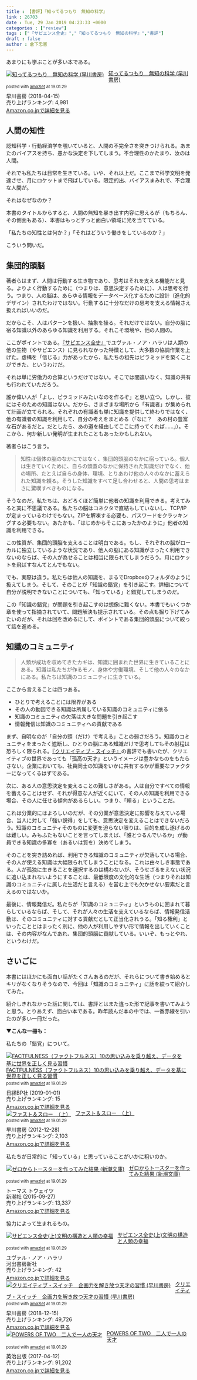 ```yaml
---
title : 【書評】『知ってるつもり　無知の科学』
link : 26703
date : Tue, 29 Jan 2019 04:23:33 +0000
categories : ["review"]
tags : ["『サピエンス全史』","『知ってるつもり　無知の科学』","書評"]
draft : false
author : 倉下忠憲
---
```


あまりにも学ぶことが多い本である。

<div class="amazlet-box" style="margin-bottom:0px;"><div class="amazlet-image" style="float:left;margin:0px 12px 1px 0px;"><a href="http://www.amazon.co.jp/exec/obidos/ASIN/B07CLZQS7L/rashita1000-22/ref=nosim/" name="amazletlink" target="_blank"><img src="https://images-fe.ssl-images-amazon.com/images/I/41rR2kT3-CL._SL160_.jpg" alt="知ってるつもり　無知の科学 (早川書房)" style="border: none;" /></a></div><div class="amazlet-info" style="line-height:120%; margin-bottom: 10px"><div class="amazlet-name" style="margin-bottom:10px;line-height:120%"><a href="http://www.amazon.co.jp/exec/obidos/ASIN/B07CLZQS7L/rashita1000-22/ref=nosim/" name="amazletlink" target="_blank">知ってるつもり　無知の科学 (早川書房)</a><div class="amazlet-powered-date" style="font-size:80%;margin-top:5px;line-height:120%">posted with <a href="http://www.amazlet.com/" title="amazlet" target="_blank">amazlet</a> at 19.01.29</div></div><div class="amazlet-detail">早川書房 (2018-04-15)<br />売り上げランキング: 4,981<br /></div><div class="amazlet-sub-info" style="float: left;"><div class="amazlet-link" style="margin-top: 5px"><a href="http://www.amazon.co.jp/exec/obidos/ASIN/B07CLZQS7L/rashita1000-22/ref=nosim/" name="amazletlink" target="_blank">Amazon.co.jpで詳細を見る</a></div></div></div><div class="amazlet-footer" style="clear: left"></div></div>

<h2>人間の知性</h2>

認知科学・行動経済学を覗いていると、人間の不完全さを突きつけられる。あまたのバイアスを持ち、愚かな決定を下してしまう。不合理性のかたまり、汝のは人間。

それでも私たちは日常を生きている。いや、それ以上だ。ここまで科学文明を発達させ、月にロケットまで飛ばしている。限定的出、バイアスまみれで、不合理な人間が。

それはなぜなのか？

本書のタイトルからすると、人間の無知を暴き出す内容に思えるが（もちろん、その側面もある）、本書はもっとずっと面白い領域に光を当てている。

「私たちの知性とは何か？」「それはどういう働きをしているのか？」

こういう問いだ。

<h2>集団的頭脳</h2>

著者らはまず、人間は行動する生き物であり、思考はそれを支える機能だと見る。よりよく行動するために（つまりは、意思決定するために）、人は思考を行う。つまり、人の脳は、あらゆる情報をデータベース化するために設計（進化的デザイン）されたわけではない。行動するに十分なだけの思考を支える情報さえ扱えればいいのだ。

だからこそ、人はパターンを扱い、抽象を操る。それだけではない。自分の脳に宿る知識以外のあらゆる知識を利用する。それこそ環境や、他の人間の。

ここがポイントである。<a href="https://rashita.net/blog/?p=19403">『サピエンス全史』</a>でユヴァル・ノア・ハラリは人類の他の生物（やサピエンス）に見られなかった特徴として、大多数の協調作業を上げた。虚構を「信じる」力があったから、私たちの祖先はピラミッドを築くことができた、というわけだ。

それは単に労働力の合算というだけではない。そこでは間違いなく、知識の共有も行われていただろう。

誰か偉い人が「よし、ピラミッドみたいなのを作るぞ」と思い立つ。しかし、彼にはそのための知識はない。だから、さまざまな場所から「有識者」が集められて計画が立てられる。それぞれの有識者も単に知識を提供して終わりではなく、他の有識者の知識を利用して、自分の考えをまとめる（「なに？　あの村の豊富な石があるだと。だとしたら、あの道を経由してここに持ってくれば……」）。そこから、何か新しい発明が生まれたこともあったかもしれない。

著者らはこう言う。

<blockquote>
知性は個体の脳のなかにではなく、集団的頭脳のなかに宿っている。個人は生きていくために、自らの頭蓋のなかに保持された知識だけでなく、他の場所、たとえば自らの身体、環境、とりあわけ他の人々のなかに蓄えられた知識を頼る。そうした知識をすべて足し合わせると、人間の思考はまさに驚嘆すべきものになる。
</blockquote>

そうなのだ。私たちは、おどろくほど簡単に他者の知識を利用できる。考えてみると実に不思議である。私たちの脳はコネクタで直結もしていないし、TCP/IPが定まっているわけでもない。ZIPを解凍する必要も、パスワードをクラッキングする必要もない。あたかも、「はじめからそこにあったかのように」他者の知識を利用できる。

この性質が、集団的頭脳を支えることは明白である。もし、それぞれの脳がローカルに独立しているような状況であり、他人の脳にある知識がまったく利用できないのならば、その人が為せることは相当に限られてしまうだろう。月にロケットを飛ばすなんてとんでもない。

でも、実際は違う。私たちは他人の知識を、まるでDropboxのフォルダのように扱えてしまう。そして、そのことが「知識の錯覚」を引き起こす。詳細について自分が説明できないことについても、「知っている」と錯覚してしまうのだ。

この「知識の錯覚」が問題を引き起こすのは想像に難くない。本書でもいくつか章を使って指摘されていて、問題解決も提示されている。その点も掘り下げてみたいのだが、それは回を改めるにして、ポイントである集団的頭脳について絞って話を進める。

<h2>知識のコミュニティ</h2>

<blockquote>
人類が成功を収めてきたカギは、知識に囲まれた世界に生きていることにある。知識は私たちが作るモノ、身体や労働環境、そして他の人々のなかにある。私たちは知識のコミュニティに生きている。
</blockquote>

ここから言えることは四つある。

<ul>
<li>ひとりで考えることには限界がある</li>
<li>その人の動因できる知識は所属している知識のコミュニティに依る</li>
<li>知識のコミュニティの欠落は大きな問題を引き起こす</li>
<li>情報発信は知識のコミュニティへの貢献である</li>
</ul>

まず、自明なのが「自分の頭（だけ）で考える」ことの弱さだろう。知識のコミュニティをまったく遮断し、ひとりの脳にある知識だけで思考してもその射程は恐ろしく限られる。<a href="https://cyblog.jp/35779">『クリエイティブ・スイッチ』</a>の書評でも書いたが、クリエイティブの世界であっても「孤高の天才」というイメージは豊かなものをもたらさない。企業においても、社員同士の知識をいかに共有するかが重要なファクターになってくるはずである。

次に、ある人の意思決定を変えることの難しさがある。人は自分ですべての情報を蓄えることはせず、それが得意な人が近くにいて、その人の知識を利用できる場合、その人に任せる傾向があるらしい。つまり、「頼る」ということだ。

これは分業的にはよろしいのだが、その分業が意思決定に影響を与えている場合、当人に対して「強い説得」をしても、意思決定を変えることはできないだろう。知識のコミュニティそのものに変更を迫らない限りは、目的を成し遂げるのは難しい。みもふたもないことを言ってしまえば、「誰とつるんでいるか」が動員できる知識の多寡を（あるいは質を）決めてしまう。

そのことを突き詰めれば、利用できる知識のコミュニティが欠落している場合、その人が使える知識は大幅限られてしまうことになる。これは由々しき事態である。人が孤独に生きることを選択するのは構わないが、そうせざるをえない状況に追い込まれないようにすることは、最低限度の文化的な生活（つまりそれは知識のコミュニティに属した生活だと言える）を営む上でも欠かせない要素だと言えるのではないか。

最後に、情報発信だ。私たちが「知識のコミュニティ」というものに囲まれて暮らしているならば、そして、それが人々の生活を支えているならば、情報発信活動は、そのコミュニティに対する貢献だとして正当化されうる。「知る権利」といったこととはまったく別に、他の人が利用しやすい形で情報を出していくことは、その内容がなんであれ、集団的頭脳に貢献している。いいぞ、もっとやれ、というわけだ。

<h2>さいごに</h2>

本書にはほかにも面白い話がたくさんあるのだが、それらについて書き始めるとキリがなくなりそうなので、今回は「知識のコミュニティ」に話を絞って紹介してみた。

紹介しきれなかった話に関しては、書評とはまた違った形で記事を書いてみようと思う。とりあえず、面白い本である。昨年読んだ本の中では、一番赤線を引いたのが多い一冊だった。


<strong>▼こんな一冊も：</strong>

私たちの「錯覚」について。

<div class="amazlet-box" style="margin-bottom:0px;"><div class="amazlet-image" style="float:left;margin:0px 12px 1px 0px;"><a href="http://www.amazon.co.jp/exec/obidos/ASIN/B07LG7TG5N/rashita1000-22/ref=nosim/" name="amazletlink" target="_blank"><img src="https://images-fe.ssl-images-amazon.com/images/I/410QuKHYY3L._SL160_.jpg" alt="FACTFULNESS（ファクトフルネス）10の思い込みを乗り越え、データを基に世界を正しく見る習慣" style="border: none;" /></a></div><div class="amazlet-info" style="line-height:120%; margin-bottom: 10px"><div class="amazlet-name" style="margin-bottom:10px;line-height:120%"><a href="http://www.amazon.co.jp/exec/obidos/ASIN/B07LG7TG5N/rashita1000-22/ref=nosim/" name="amazletlink" target="_blank">FACTFULNESS（ファクトフルネス）10の思い込みを乗り越え、データを基に世界を正しく見る習慣</a><div class="amazlet-powered-date" style="font-size:80%;margin-top:5px;line-height:120%">posted with <a href="http://www.amazlet.com/" title="amazlet" target="_blank">amazlet</a> at 19.01.29</div></div><div class="amazlet-detail">日経BP社 (2019-01-01)<br />売り上げランキング: 15<br /></div><div class="amazlet-sub-info" style="float: left;"><div class="amazlet-link" style="margin-top: 5px"><a href="http://www.amazon.co.jp/exec/obidos/ASIN/B07LG7TG5N/rashita1000-22/ref=nosim/" name="amazletlink" target="_blank">Amazon.co.jpで詳細を見る</a></div></div></div><div class="amazlet-footer" style="clear: left"></div></div>

<div class="amazlet-box" style="margin-bottom:0px;"><div class="amazlet-image" style="float:left;margin:0px 12px 1px 0px;"><a href="http://www.amazon.co.jp/exec/obidos/ASIN/B00ARDNMEQ/rashita1000-22/ref=nosim/" name="amazletlink" target="_blank"><img src="https://images-fe.ssl-images-amazon.com/images/I/41IqC6GZA7L._SL160_.jpg" alt="ファスト＆スロー　（上）" style="border: none;" /></a></div><div class="amazlet-info" style="line-height:120%; margin-bottom: 10px"><div class="amazlet-name" style="margin-bottom:10px;line-height:120%"><a href="http://www.amazon.co.jp/exec/obidos/ASIN/B00ARDNMEQ/rashita1000-22/ref=nosim/" name="amazletlink" target="_blank">ファスト＆スロー　（上）</a><div class="amazlet-powered-date" style="font-size:80%;margin-top:5px;line-height:120%">posted with <a href="http://www.amazlet.com/" title="amazlet" target="_blank">amazlet</a> at 19.01.29</div></div><div class="amazlet-detail">早川書房 (2012-12-28)<br />売り上げランキング: 2,103<br /></div><div class="amazlet-sub-info" style="float: left;"><div class="amazlet-link" style="margin-top: 5px"><a href="http://www.amazon.co.jp/exec/obidos/ASIN/B00ARDNMEQ/rashita1000-22/ref=nosim/" name="amazletlink" target="_blank">Amazon.co.jpで詳細を見る</a></div></div></div><div class="amazlet-footer" style="clear: left"></div></div>

私たちが日常的に「知っている」と思っていることがいかに粗いのか。

<div class="amazlet-box" style="margin-bottom:0px;"><div class="amazlet-image" style="float:left;margin:0px 12px 1px 0px;"><a href="http://www.amazon.co.jp/exec/obidos/ASIN/4102200029/rashita1000-22/ref=nosim/" name="amazletlink" target="_blank"><img src="https://images-fe.ssl-images-amazon.com/images/I/51v1nagVNOL._SL160_.jpg" alt="ゼロからトースターを作ってみた結果 (新潮文庫)" style="border: none;" /></a></div><div class="amazlet-info" style="line-height:120%; margin-bottom: 10px"><div class="amazlet-name" style="margin-bottom:10px;line-height:120%"><a href="http://www.amazon.co.jp/exec/obidos/ASIN/4102200029/rashita1000-22/ref=nosim/" name="amazletlink" target="_blank">ゼロからトースターを作ってみた結果 (新潮文庫)</a><div class="amazlet-powered-date" style="font-size:80%;margin-top:5px;line-height:120%">posted with <a href="http://www.amazlet.com/" title="amazlet" target="_blank">amazlet</a> at 19.01.29</div></div><div class="amazlet-detail">トーマス トウェイツ <br />新潮社 (2015-09-27)<br />売り上げランキング: 13,337<br /></div><div class="amazlet-sub-info" style="float: left;"><div class="amazlet-link" style="margin-top: 5px"><a href="http://www.amazon.co.jp/exec/obidos/ASIN/4102200029/rashita1000-22/ref=nosim/" name="amazletlink" target="_blank">Amazon.co.jpで詳細を見る</a></div></div></div><div class="amazlet-footer" style="clear: left"></div></div>

協力によって生まれるもの。

<div class="amazlet-box" style="margin-bottom:0px;"><div class="amazlet-image" style="float:left;margin:0px 12px 1px 0px;"><a href="http://www.amazon.co.jp/exec/obidos/ASIN/430922671X/rashita1000-22/ref=nosim/" name="amazletlink" target="_blank"><img src="https://images-fe.ssl-images-amazon.com/images/I/51MSnnvzg7L._SL160_.jpg" alt="サピエンス全史(上)文明の構造と人類の幸福" style="border: none;" /></a></div><div class="amazlet-info" style="line-height:120%; margin-bottom: 10px"><div class="amazlet-name" style="margin-bottom:10px;line-height:120%"><a href="http://www.amazon.co.jp/exec/obidos/ASIN/430922671X/rashita1000-22/ref=nosim/" name="amazletlink" target="_blank">サピエンス全史(上)文明の構造と人類の幸福</a><div class="amazlet-powered-date" style="font-size:80%;margin-top:5px;line-height:120%">posted with <a href="http://www.amazlet.com/" title="amazlet" target="_blank">amazlet</a> at 19.01.29</div></div><div class="amazlet-detail">ユヴァル・ノア・ハラリ <br />河出書房新社 <br />売り上げランキング: 42<br /></div><div class="amazlet-sub-info" style="float: left;"><div class="amazlet-link" style="margin-top: 5px"><a href="http://www.amazon.co.jp/exec/obidos/ASIN/430922671X/rashita1000-22/ref=nosim/" name="amazletlink" target="_blank">Amazon.co.jpで詳細を見る</a></div></div></div><div class="amazlet-footer" style="clear: left"></div></div>

<div class="amazlet-box" style="margin-bottom:0px;"><div class="amazlet-image" style="float:left;margin:0px 12px 1px 0px;"><a href="http://www.amazon.co.jp/exec/obidos/ASIN/B07L6D9FRV/rashita1000-22/ref=nosim/" name="amazletlink" target="_blank"><img src="https://images-fe.ssl-images-amazon.com/images/I/41O67rOpUaL._SL160_.jpg" alt="クリエイティブ・スイッチ　企画力を解き放つ天才の習慣 (早川書房)" style="border: none;" /></a></div><div class="amazlet-info" style="line-height:120%; margin-bottom: 10px"><div class="amazlet-name" style="margin-bottom:10px;line-height:120%"><a href="http://www.amazon.co.jp/exec/obidos/ASIN/B07L6D9FRV/rashita1000-22/ref=nosim/" name="amazletlink" target="_blank">クリエイティブ・スイッチ　企画力を解き放つ天才の習慣 (早川書房)</a><div class="amazlet-powered-date" style="font-size:80%;margin-top:5px;line-height:120%">posted with <a href="http://www.amazlet.com/" title="amazlet" target="_blank">amazlet</a> at 19.01.29</div></div><div class="amazlet-detail">早川書房 (2018-12-15)<br />売り上げランキング: 49,726<br /></div><div class="amazlet-sub-info" style="float: left;"><div class="amazlet-link" style="margin-top: 5px"><a href="http://www.amazon.co.jp/exec/obidos/ASIN/B07L6D9FRV/rashita1000-22/ref=nosim/" name="amazletlink" target="_blank">Amazon.co.jpで詳細を見る</a></div></div></div><div class="amazlet-footer" style="clear: left"></div></div>

<div class="amazlet-box" style="margin-bottom:0px;"><div class="amazlet-image" style="float:left;margin:0px 12px 1px 0px;"><a href="http://www.amazon.co.jp/exec/obidos/ASIN/B06XWS76DS/rashita1000-22/ref=nosim/" name="amazletlink" target="_blank"><img src="https://images-fe.ssl-images-amazon.com/images/I/51ygJv%2BvT4L._SL160_.jpg" alt="POWERS OF TWO　二人で一人の天才" style="border: none;" /></a></div><div class="amazlet-info" style="line-height:120%; margin-bottom: 10px"><div class="amazlet-name" style="margin-bottom:10px;line-height:120%"><a href="http://www.amazon.co.jp/exec/obidos/ASIN/B06XWS76DS/rashita1000-22/ref=nosim/" name="amazletlink" target="_blank">POWERS OF TWO　二人で一人の天才</a><div class="amazlet-powered-date" style="font-size:80%;margin-top:5px;line-height:120%">posted with <a href="http://www.amazlet.com/" title="amazlet" target="_blank">amazlet</a> at 19.01.29</div></div><div class="amazlet-detail">英治出版 (2017-04-12)<br />売り上げランキング: 91,202<br /></div><div class="amazlet-sub-info" style="float: left;"><div class="amazlet-link" style="margin-top: 5px"><a href="http://www.amazon.co.jp/exec/obidos/ASIN/B06XWS76DS/rashita1000-22/ref=nosim/" name="amazletlink" target="_blank">Amazon.co.jpで詳細を見る</a></div></div></div><div class="amazlet-footer" style="clear: left"></div></div>

